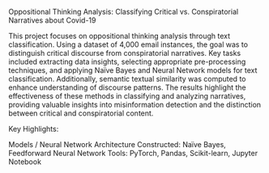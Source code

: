 Oppositional Thinking Analysis: Classifying Critical vs. Conspiratorial Narratives about Covid-19

This project focuses on oppositional thinking analysis through text classification. Using a dataset of 4,000 email instances, the goal was to distinguish critical discourse from conspiratorial narratives. Key tasks included extracting data insights, selecting appropriate pre-processing techniques, and applying Naïve Bayes and Neural Network models for text classification. Additionally, semantic textual similarity was computed to enhance understanding of discourse patterns. The results highlight the effectiveness of these methods in classifying and analyzing narratives, providing valuable insights into misinformation detection and the distinction between critical and conspiratorial content.

Key Highlights:

Models / Neural Network Architecture Constructed: Naïve Bayes, Feedforward Neural Network
Tools: PyTorch, Pandas, Scikit-learn, Jupyter Notebook
